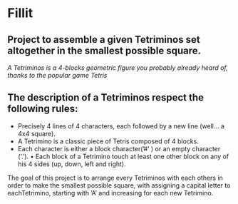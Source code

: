 # Fillit
## Project  to assemble a given Tetriminos set altogether in the smallest possible square.

*A Tetriminos is a 4-blocks geometric figure you probably already heard of, thanks to
the popular game Tetris*

## The description of a Tetriminos respect the following rules:

* Precisely 4 lines of 4 characters, each followed by a new line (well... a 4x4 square).
* A Tetrimino is a classic piece of Tetris composed of 4 blocks.
* Each character is either a block character(’#’ ) or an empty character (’.’).
• Each block of a Tetrimino touch at least one other block on any of his 4 sides (up, down, left and right).

The goal of this project is to arrange every Tetriminos with each others in order to make the smallest possible square, with  assigning a capital letter to eachTetrimino, starting with ’A’ and increasing for each new Tetrimino.